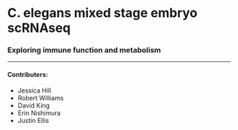 # C. elegans mixed stage embryo scRNAseq 

### Exploring immune function and metabolism

---

#### Contributers: 
- Jessica Hill
- Robert Williams
- David King
- Erin Nishimura 
- Justin Ellis
